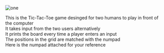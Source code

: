 ![one](https://user-images.githubusercontent.com/125087359/226695221-f54569c8-5d4f-4baa-87cd-cef2b22a8215.png)

This is the Tic-Tac-Toe game desinged for two humans to play in front of the computer\
It takes input from the two users alternatively\
It prints the board every time a player enters an input\
The positions in the grid are matched with the numpad\
Here is the numpad attached for your reference
